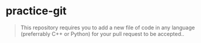 # practice-git

>This repository requires you to add a new file of code in any language (preferrably C++ or Python) for your pull request to be accepted..

